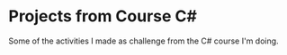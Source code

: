 # Projects from Course C#
 Some of the activities I made as challenge from the C# course I'm doing.
